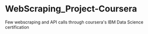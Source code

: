 # WebScraping_Project-Coursera
Few webscraping and API calls through coursera's IBM Data Science certification
